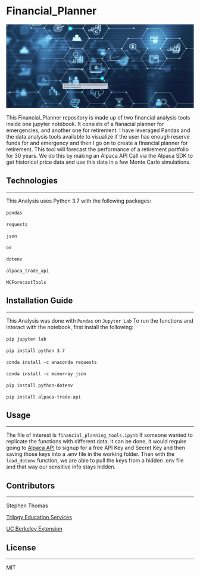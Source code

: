 # Financial_Planner

![financial image](financial-planner-image.png)

This Financial_Planner repository is made up of two financial analysis tools inside one jupyter notebook. It consists of a fianacial planner for emergencies, and another one for retirement. I have leveraged Pandas and the data analysis tools available to visualize if the user has enough reserve funds for and emergency and then I go on to create a financial planner for retirement. This tool will forecast the performance of a retirement portfolio for 30 years. We do this by making an Alpaca API Call via the Alpaca SDK to get historical price data and use this data in a few Monte Carlo simulations.


## Technologies
---
This Analysis uses Python 3.7 with the following packages:

``` pandas ```

``` requests ```

``` json ```

``` os ```

``` dotenv ```

``` alpaca_trade_api ```

``` MCForecastTools ```


## Installation Guide
---
This Analysis was done with ``` Pandas ``` on ``` Jupyter Lab ```  To run the functions and interact with the notebook, first install the following:

``` pip jupyter lab ```

``` pip install python 3.7 ```

``` conda install -c anaconda requests ```

``` conda install -c mcmurray json ```

``` pip install python-dotenv ```

``` pip install alpaca-trade-api ```


## Usage
---
The file of interest is ``` financial_planning_tools.ipynb ```
If someone wanted to replicate the functions with different data, it can be done, it would require going to 
[Alpaca API](https://app.alpaca.markets/login) to signup for a free API Key and Secret Key and then saving those keys into a .env file in the working folder.
Then with the ``` load_dotenv ``` function, we are able to pull the keys from a hidden .env file and that way our sensitive info stays hidden.


## Contributors
---

Stephen Thomas

[Trilogy Education Services](https://www.trilogyed.com/)

[UC Berkeley Extension ](https://extension.berkeley.edu/)


## License
---

MIT
